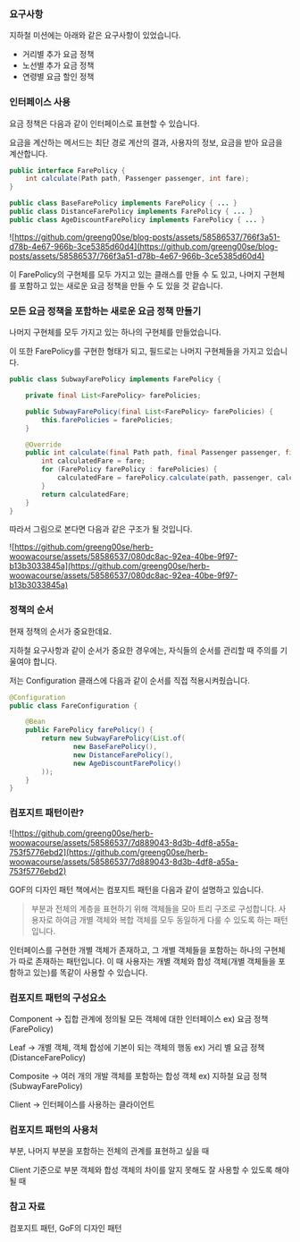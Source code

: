 ### 요구사항

지하철 미션에는 아래와 같은 요구사항이 있었습니다.

- 거리별 추가 요금 정책
- 노선별 추가 요금 정책
- 연령별 요금 할인 정책

### 인터페이스 사용

요금 정책은 다음과 같이 인터페이스로 표현할 수 있습니다.

요금을 계산하는 메서드는 최단 경로 계산의 결과, 사용자의 정보, 요금을 받아 요금을 계산합니다.

```java
public interface FarePolicy {
    int calculate(Path path, Passenger passenger, int fare);
}

public class BaseFarePolicy implements FarePolicy { ... }
public class DistanceFarePolicy implements FarePolicy { ... }
public class AgeDiscountFarePolicy implements FarePolicy { ... }
```

![https://github.com/greeng00se/blog-posts/assets/58586537/766f3a51-d78b-4e67-966b-3ce5385d60d4](https://github.com/greeng00se/blog-posts/assets/58586537/766f3a51-d78b-4e67-966b-3ce5385d60d4)

이 FarePolicy의 구현체를 모두 가지고 있는 클래스를 만들 수 도 있고, 나머지 구현체를 포함하고 있는 새로운 요금 정책을 만들 수 도 있을 것 같습니다.

### 모든 요금 정책을 포함하는 새로운 요금 정책 만들기

나머지 구현체를 모두 가지고 있는 하나의 구현체를 만들었습니다.

이 또한 FarePolicy를 구현한 형태가 되고, 필드로는 나머지 구현체들을 가지고 있습니다.

```java
public class SubwayFarePolicy implements FarePolicy {

    private final List<FarePolicy> farePolicies;

    public SubwayFarePolicy(final List<FarePolicy> farePolicies) {
        this.farePolicies = farePolicies;
    }

    @Override
    public int calculate(final Path path, final Passenger passenger, final int fare) {
        int calculatedFare = fare;
        for (FarePolicy farePolicy : farePolicies) {
            calculatedFare = farePolicy.calculate(path, passenger, calculatedFare);
        }
        return calculatedFare;
    }
}
```

따라서 그림으로 본다면 다음과 같은 구조가 될 것입니다.

![https://github.com/greeng00se/herb-woowacourse/assets/58586537/080dc8ac-92ea-40be-9f97-b13b3033845a](https://github.com/greeng00se/herb-woowacourse/assets/58586537/080dc8ac-92ea-40be-9f97-b13b3033845a)

### 정책의 순서

현재 정책의 순서가 중요한데요.

지하철 요구사항과 같이 순서가 중요한 경우에는, 자식들의 순서를 관리할 때 주의를 기울여야 합니다.

저는 Configuration 클래스에 다음과 같이 순서를 직접 적용시켜줬습니다.

```java
@Configuration
public class FareConfiguration {

    @Bean
    public FarePolicy farePolicy() {
        return new SubwayFarePolicy(List.of(
                new BaseFarePolicy(),
                new DistanceFarePolicy(),
                new AgeDiscountFarePolicy()
        ));
    }
}
```

### 컴포지트 패턴이란?

![https://github.com/greeng00se/herb-woowacourse/assets/58586537/7d889043-8d3b-4df8-a55a-753f5776ebd2](https://github.com/greeng00se/herb-woowacourse/assets/58586537/7d889043-8d3b-4df8-a55a-753f5776ebd2)

GOF의 디자인 패턴 책에서는 컴포지트 패턴을 다음과 같이 설명하고 있습니다.

> 부분과 전체의 계층을 표현하기 위해 객체들을 모아 트리 구조로 구성합니다.
사용자로 하여금 개별 객체와 복합 객체를 모두 동일하게 다룰 수 있도록 하는 패턴입니다.
> 

인터페이스를 구현한 개별 객체가 존재하고, 그 개별 객체들을 포함하는 하나의 구현체가 따로 존재하는 패턴입니다. 이 때 사용자는 개별 객체와 합성 객체(개별 객체들을 포함하고 있는)를 똑같이 사용할 수 있습니다.

### 컴포지트 패턴의 구성요소

Component → 집합 관계에 정의될 모든 객체에 대한 인터페이스 ex) 요금 정책(FarePolicy)

Leaf → 개별 객체, 객체 합성에 기본이 되는 객체의 행동 ex) 거리 별 요금 정책(DistanceFarePolicy)

Composite → 여러 개의 개발 객체를 포함하는 합성 객체 ex) 지하철 요금 정책(SubwayFarePolicy)

Client → 인터페이스를 사용하는 클라이언트

### 컴포지트 패턴의 사용처

부분, 나머지 부분을 포함하는 전체의 관계를 표현하고 싶을 때

Client 기준으로 부분 객체와 합성 객체의 차이를 알지 못해도 잘 사용할 수 있도록 해야될 때

### 참고 자료

컴포지트 패턴, GoF의 디자인 패턴